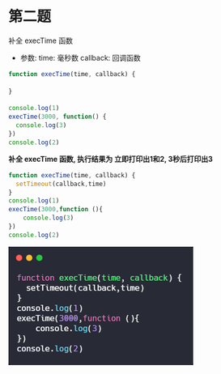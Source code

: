 # 第二题

补全 execTime 函数
- 参数:  time: 毫秒数  callback: 回调函数
```javascript
function execTime(time, callback) {
  
}

console.log(1)
execTime(3000, function() {
  console.log(3)
})
console.log(2)
```
**补全 execTime 函数, 执行结果为 立即打印出1和2, 3秒后打印出3**

```javascript
function execTime(time, callback) {
  setTimeout(callback,time)
}
console.log(1) 
execTime(3000,function (){
	console.log(3)  
})
console.log(2) 
```

![](../static/第二题.png)